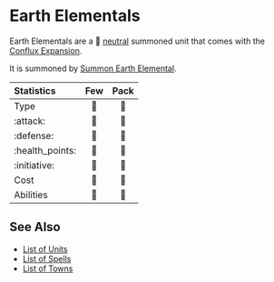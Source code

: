 # Earth Elementals

Earth Elementals are a 🚧 [neutral](../towns/neutral.md) summoned unit that comes with the [Conflux Expansion](../content.md).

It is summoned by [Summon Earth Elemental](../spells/summon_earth_elemental.md).


| Statistics | Few | Pack |
| :--- | :---: | :---: |
| Type | 🚧 | 🚧 |
| :attack: | 🚧 | 🚧 |
| :defense: | 🚧 | 🚧 |
| :health_points: | 🚧 | 🚧 |
| :initiative: | 🚧 | 🚧 |
| Cost | 🚧 | 🚧 |
| Abilities | 🚧 | 🚧 |


## See Also

- [List of Units](index.md)
- [List of Spells](../spells/index.md)
- [List of Towns](../towns/index.md)
